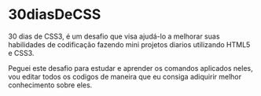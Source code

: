 # 30diasDeCSS
 30 dias de CSS3, é um desafio que visa ajudá-lo a melhorar suas habilidades de codificação fazendo mini projetos diarios utilizando HTML5 e CSS3.

 Peguei este desafio para estudar e aprender os comandos aplicados neles, vou editar todos os codigos de maneira que eu consiga adiquirir melhor conhecimento sobre eles.
